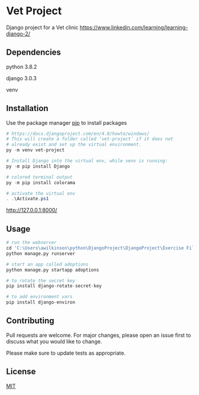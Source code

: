 # Vet Project

Django project for a Vet clinic
https://www.linkedin.com/learning/learning-django-2/

## Dependencies
python 3.8.2

django 3.0.3

venv

## Installation

Use the package manager [pip](https://pip.pypa.io/en/stable/) to install packages

```powershell
# https://docs.djangoproject.com/en/4.0/howto/windows/
# This will create a folder called ‘vet-project’ if it does not 
# already exist and set up the virtual environment. 
py -m venv vet-project

# Install Django into the virtual env, while venv is running:
py -m pip install Django

# colored terminal output
py -m pip install colorama

# activate the virtual env
. .\Activate.ps1

```

http://127.0.0.1:8000/

## Usage

```python
# run the webserver
cd 'C:\Users\awilkinson\python\DjangoProject\DjangoProject\Exercise Files\vet-project\Scripts\wisdompets'
python manage.py runserver

# start an app called adoptions
python manage.py startapp adoptions

# to rotate the secret key 
pip install django-rotate-secret-key

# to add environment vars 
pip install django-environ

```

## Contributing
Pull requests are welcome. For major changes, please open an issue first to discuss what you would like to change.

Please make sure to update tests as appropriate.

## License
[MIT](https://choosealicense.com/licenses/mit/)